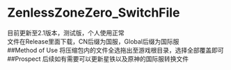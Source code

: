 # ZenlessZoneZero_SwitchFile
目前更新至2.1版本，测试版，个人使用正常<br>
文件在Release里面下载，CN后缀为国服，Global后缀为国际服<br>
##Method of Use
将压缩包内的文件全选拖出至游戏根目录，选择全部覆盖即可<br>
##Prospect
后续如有需要可以更新星铁以及原神的国际服转换文件<br>
